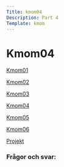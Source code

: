 ```yaml
---
Title: kmom04
Description: Part 4
Template: kmom
---
```


Kmom04
==================

<div class="kmom-sidenav">
    <p><a href="kmom01"><i class="fas fa-dice-one"></i> Kmom01</a></p>
    <p><a href="kmom02"><i class="fas fa-dice-two"></i> Kmom02</a></p>
    <p><a href="kmom03"><i class="fas fa-dice-three"></i> Kmom03</a></p>
    <p><a href="kmom04"><i class="fas fa-dice-four"></i> Kmom04</a></p>
    <p><a href="kmom05"><i class="fas fa-dice-five"></i> Kmom05</a></p>
    <p><a href="kmom06"><i class="fas fa-dice-six"></i> Kmom06</a></p>
    <p><a href="kmom10"><i class="fas fa-tasks"></i> Projekt</a></p>
</div>
<div class="kmom-text">
    <h3>Frågor och svar:</h3>
    <h4></h4>
    <p></p>
    <h4></h4>
    <p></p>
    <h4></h4>
    <p></p>
    <h4></h4>
    <p></p>
    <h4></h4>
    <p></p>
    <p><a href="kmom03"><i class="far fa-arrow-alt-circle-left"></i></a>  <a href="kmom05"><i class="far fa-arrow-alt-circle-right"></i></a></p>